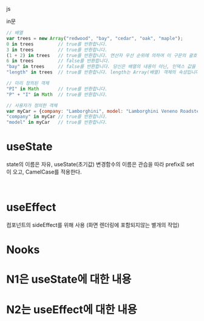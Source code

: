 js 

in문
~~~js
// 배열
var trees = new Array("redwood", "bay", "cedar", "oak", "maple");
0 in trees         // true를 반환합니다.
3 in trees         // true를 반환합니다.
(1 + 2) in trees   // true를 반환합니다. 연산자 우선 순위에 의하여 이 구문의 괄호는 없어도 됩니다.
6 in trees         // false를 반환합니다.
"bay" in trees     // false를 반환합니다. 당신은 배열의 내용이 아닌, 인덱스 값을 명시하여야 합니다.
"length" in trees  // true를 반환합니다. length는 Array(배열) 객체의 속성입니다.

// 미리 정의된 객체
"PI" in Math       // true를 반환합니다.
"P" + "I" in Math  // true를 반환합니다.

// 사용자가 정의한 객체
var myCar = {company: "Lamborghini", model: "Lamborghini Veneno Roadster", year: 2014};
"company" in myCar // true를 반환합니다.
"model" in myCar   // true를 반환합니다.
~~~

# useState
state의 이름은 자유,
useState(초기값)
변경함수의 이름은 관습을 따라 prefix로 set이 오고, CamelCase를 적용한다.
~~~js 



~~~


# useEffect

컴포넌트의 sideEffect를 위해 사용
(화면 렌더링에 포함되지않는 별개의 작업)


# Nooks 
# N1은 useState에 대한 내용 
# N2는 useEffect에 대한 내용